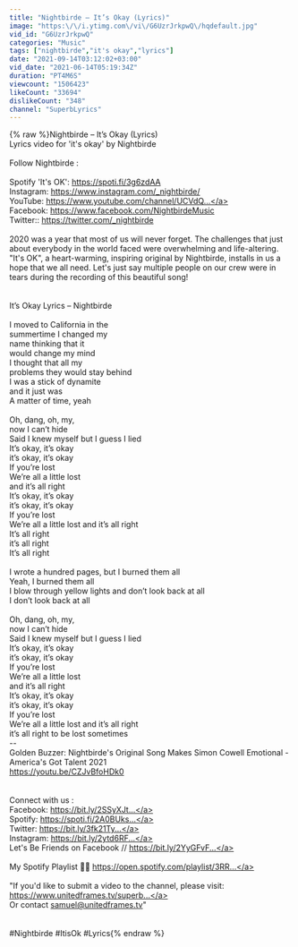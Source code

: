 ```yaml
---
title: "Nightbirde – It’s Okay (Lyrics)"
image: "https:\/\/i.ytimg.com\/vi\/G6UzrJrkpwQ\/hqdefault.jpg"
vid_id: "G6UzrJrkpwQ"
categories: "Music"
tags: ["nightbirde","it's okay","lyrics"]
date: "2021-09-14T03:12:02+03:00"
vid_date: "2021-06-14T05:19:34Z"
duration: "PT4M6S"
viewcount: "1506423"
likeCount: "33694"
dislikeCount: "348"
channel: "SuperbLyrics"
---
```

{% raw %}Nightbirde – It’s Okay (Lyrics)<br />Lyrics video for 'it's okay' by Nightbirde<br /><br />Follow Nightbirde :<br /><br />Spotify 'It's OK': <a rel="nofollow" target="blank" href="https://spoti.fi/3g6zdAA">https://spoti.fi/3g6zdAA</a><br />Instagram: <a rel="nofollow" target="blank" href="https://www.instagram.com/_nightbirde/">https://www.instagram.com/_nightbirde/</a><br />YouTube: <a rel="nofollow" target="blank" href="https://www.youtube.com/channel/UCVdQ...">https://www.youtube.com/channel/UCVdQ...</a><br />Facebook: <a rel="nofollow" target="blank" href="https://www.facebook.com/NightbirdeMusic">https://www.facebook.com/NightbirdeMusic</a><br />Twitter:: <a rel="nofollow" target="blank" href="https://twitter.com/_nightbirde">https://twitter.com/_nightbirde</a><br /><br />2020 was a year that most of us will never forget. The challenges that just about everybody in the world faced were overwhelming and life-altering. &quot;It's OK&quot;, a heart-warming, inspiring original by Nightbirde, installs in us a hope that we all need. Let's just say multiple people on our crew were in tears during the recording of this beautiful song! <br /><br /><br />It’s Okay Lyrics – Nightbirde<br /><br />I moved to California in the<br /> summertime I changed my<br /> name thinking that it <br />would change my mind<br />I thought that all my <br />problems they would stay behind<br />I was a stick of dynamite <br />and it just was<br /> A matter of time, yeah<br /><br />Oh, dang, oh, my,<br />now I can’t hide<br />Said I knew myself but I guess I lied<br />It’s okay, it’s okay<br />it’s okay, it’s okay<br />If you’re lost<br />We’re all a little lost<br />and it’s all right<br />It’s okay, it’s okay<br />it’s okay, it’s okay<br />If you’re lost<br />We’re all a little lost and it’s all right<br />It’s all right<br />it’s all right<br />It’s all right<br /><br />I wrote a hundred pages, but I burned them all<br />Yeah, I burned them all<br />I blow through yellow lights and don’t look back at all<br />I don’t look back at all<br /><br />Oh, dang, oh, my,<br />now I can’t hide<br />Said I knew myself but I guess I lied<br />It’s okay, it’s okay<br />it’s okay, it’s okay<br />If you’re lost<br />We’re all a little lost<br />and it’s all right<br />It’s okay, it’s okay<br />it’s okay, it’s okay<br />If you’re lost<br />We’re all a little lost and it’s all right<br />it’s all right to be lost sometimes<br />--<br />Golden Buzzer: Nightbirde's Original Song Makes Simon Cowell Emotional - America's Got Talent 2021<br /><a rel="nofollow" target="blank" href="https://youtu.be/CZJvBfoHDk0">https://youtu.be/CZJvBfoHDk0</a><br /><br /><br />Connect with us :<br />Facebook: <a rel="nofollow" target="blank" href="https://bit.ly/2SSyXJt​​​​​​​​​​​​​​​...">https://bit.ly/2SSyXJt​​​​​​​​​​​​​​​...</a><br />Spotify: <a rel="nofollow" target="blank" href="https://spoti.fi/2A0BUks​​​​​​​​​​​​​...">https://spoti.fi/2A0BUks​​​​​​​​​​​​​...</a><br />Twitter: <a rel="nofollow" target="blank" href="https://bit.ly/3fk21Ty​​​​​​​​​​​​​​​...">https://bit.ly/3fk21Ty​​​​​​​​​​​​​​​...</a><br />Instagram: <a rel="nofollow" target="blank" href="https://bit.ly/2ytd6RF​​​​​​​​​​​​​​​...">https://bit.ly/2ytd6RF​​​​​​​​​​​​​​​...</a><br />Let's Be Friends on Facebook // <a rel="nofollow" target="blank" href="https://bit.ly/2YyGFvF​​​​​​​​​​​​​​​...">https://bit.ly/2YyGFvF​​​​​​​​​​​​​​​...</a><br /><br />My Spotify Playlist 🎵🎵 <a rel="nofollow" target="blank" href="https://open.spotify.com/playlist/3RR...">https://open.spotify.com/playlist/3RR...</a><br /><br />&quot;If you'd like to submit a video to the channel, please visit: <a rel="nofollow" target="blank" href="https://www.unitedframes.tv/superb​​​...">https://www.unitedframes.tv/superb​​​...</a><br />Or contact samuel@unitedframes.tv&quot;<br /><br /><br />#Nightbirde #ItisOk #Lyrics{% endraw %}

